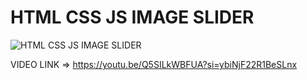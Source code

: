 # HTML CSS JS IMAGE SLIDER

![HTML CSS   JS IMAGE SLIDER](https://github.com/user-attachments/assets/0841fce8-c8aa-4756-8031-58d3d7c3735a)

VIDEO LINK =>  https://youtu.be/Q5SILkWBFUA?si=ybiNjF22R1BeSLnx
